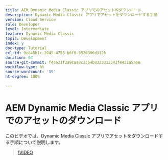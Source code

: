 ```yaml
---
title: AEM Dynamic Media Classic アプリでのアセットのダウンロード
description: Dynamic Media Classic アプリでアセットをダウンロードする手順
version: Cloud Service
role: Developer
level: Intermediate
feature: Dynamic Media Classic
topic: Development
index: y
doc-type: Tutorial
exl-id: 9e845b1c-2045-4755-b6f0-3526396d3126
duration: 64
source-git-commit: f4c621f3a9caa8c2c64b8323312343fe421a5aee
workflow-type: ht
source-wordcount: '39'
ht-degree: 100%

---
```


# AEM Dynamic Media Classic アプリでのアセットのダウンロード

このビデオでは、Dynamic Media Classic アプリでアセットをダウンロードする手順について説明します。

>[!VIDEO](https://video.tv.adobe.com/v/335458?quality=12&learn=on)
